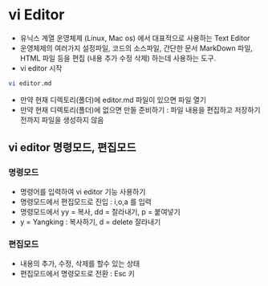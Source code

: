 # vi Editor
- 유닉스 계열 운영체제 (Linux, Mac os) 에서 대표적으로 사용하는 Text Editor
- 운영체제의 여러가지 설정파일, 코드의 소스파일, 간단한 문서 MarkDown 파일, HTML 파일 등을 편집 (내용 추가 수정 삭제) 하는데 사용하는 도구.
- vi editor 시작
```bash
vi editor.md
```
- 만약 현재 디렉토리(폴더)에 editor.md 파일이 있으면 파일 열기 
- 만약 현재 디렉토리(폴더)에  없으면 만들 준비하기 : 파일 내용을 편집하고 저장하기 전까지 파일을 생성하지 않음

## vi editor 명령모드, 편집모드

### 명령모드
- 명령어를 입력하여 vi editor 기능 사용하기
- 명령모드에서 편집모드로 진입 : i,o,a 를 입력
- 명령모드에서 yy =  복사, dd = 잘라내기, p = 붙여넣기
- y = Yangking : 복사하기, d = delete 잘라내기

### 편집모드
- 내용의 추가, 수정, 삭제를 할수 있는 상태
- 편집모드에서 명령모드로 전환 : Esc 키

